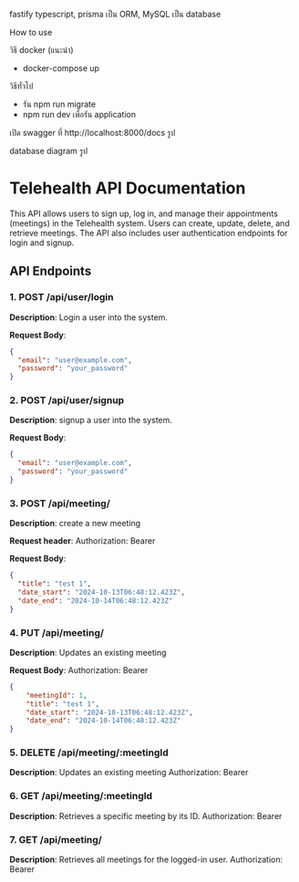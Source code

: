 
fastify typescript, prisma เป็น ORM, MySQL เป็น database


How to use

วิธี docker (แนะนำ)

- docker-compose up

วิธีทั่วไป
- รัน npm run migrate
- npm run dev เพื่อรัน application

เปิด swagger ที่ http://localhost:8000/docs
    รูป

database diagram
    รูป




# Telehealth API Documentation

This API allows users to sign up, log in, and manage their appointments (meetings) in the Telehealth system. Users can create, update, delete, and retrieve meetings. The API also includes user authentication endpoints for login and signup.

## API Endpoints

### 1. POST /api/user/login

**Description**: Login a user into the system.

**Request Body**:
```json
{
  "email": "user@example.com",
  "password": "your_password"
}
```

### 2. POST /api/user/signup

**Description**: signup a user into the system.

**Request Body**:
```json
{
  "email": "user@example.com",
  "password": "your_password"
}
```

### 3. POST /api/meeting/

**Description**: create a new meeting

**Request header**: Authorization: Bearer <token>

**Request Body**:
```json
{
  "title": "test 1",
  "date_start": "2024-10-13T06:48:12.423Z",
  "date_end": "2024-10-14T06:48:12.423Z"
}
```

### 4. PUT /api/meeting/

**Description**: Updates an existing meeting

**Request Body**:
Authorization: Bearer <token>
```json
{
    "meetingId": 1,
    "title": "test 1",
    "date_start": "2024-10-13T06:48:12.423Z",
    "date_end": "2024-10-14T06:48:12.423Z"
}
```

### 5. DELETE /api/meeting/:meetingId

**Description**: Updates an existing meeting
Authorization: Bearer <token>

### 6. GET /api/meeting/:meetingId

**Description**: Retrieves a specific meeting by its ID.
Authorization: Bearer <token>

### 7. GET /api/meeting/

**Description**: Retrieves all meetings for the logged-in user.
Authorization: Bearer <token>